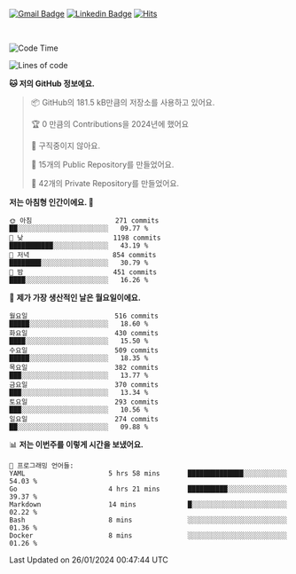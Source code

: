 [![Gmail Badge](https://img.shields.io/badge/-725psh@gmail.com-c14438?style=flat&logo=Gmail&logoColor=white&link=mailto:725psh@gmail.com)](mailto:725psh@gmail.com) 
[![Linkedin Badge](https://img.shields.io/badge/-soohanpark-0072b1?style=flat&logo=Linkedin&logoColor=white&link=https://www.linkedin.com/in/soohanpark/)](https://www.linkedin.com/in/soohanpark/) 
[![Hits](https://hits.seeyoufarm.com/api/count/incr/badge.svg?url=https%3A%2F%2Fgithub.com%2FSoohan-Park&count_bg=%23000000&title_bg=%23828282&icon=gradle.svg&icon_color=%23FFFFFF&title=Visited&edge_flat=false)](https://hits.seeyoufarm.com)  

<br />

<!--START_SECTION:waka-->
![Code Time](http://img.shields.io/badge/Code%20Time-1%2C590%20hrs%2028%20mins-blue)

![Lines of code](https://img.shields.io/badge/%EC%A0%80%EB%8A%94%20%EC%97%AC%ED%83%9C%EA%B9%8C%EC%A7%80%20-6.2%20million%20%EC%A4%84%EC%9D%98%20%EC%BD%94%EB%93%9C%EB%A5%BC%20%EC%9E%91%EC%84%B1%ED%96%88%EC%96%B4%EC%9A%94.-blue)

**🐱 저의 GitHub 정보에요.** 

> 📦 GitHub의 181.5 kB만큼의 저장소를 사용하고 있어요. 
 > 
> 🏆 0 만큼의 Contributions을 2024년에 했어요
 > 
> 🚫 구직중이지 않아요.
 > 
> 📜 15개의 Public Repository를 만들었어요. 
 > 
> 🔑 42개의 Private Repository를 만들었어요. 
 > 
**저는 아침형 인간이에요. 🐤** 

```text
🌞 아침                     271 commits         ██░░░░░░░░░░░░░░░░░░░░░░░   09.77 % 
🌆 낮　                     1198 commits        ███████████░░░░░░░░░░░░░░   43.19 % 
🌃 저녁                     854 commits         ████████░░░░░░░░░░░░░░░░░   30.79 % 
🌙 밤　                     451 commits         ████░░░░░░░░░░░░░░░░░░░░░   16.26 % 
```
📅 **제가 가장 생산적인 날은 월요일이에요.** 

```text
월요일                      516 commits         █████░░░░░░░░░░░░░░░░░░░░   18.60 % 
화요일                      430 commits         ████░░░░░░░░░░░░░░░░░░░░░   15.50 % 
수요일                      509 commits         █████░░░░░░░░░░░░░░░░░░░░   18.35 % 
목요일                      382 commits         ███░░░░░░░░░░░░░░░░░░░░░░   13.77 % 
금요일                      370 commits         ███░░░░░░░░░░░░░░░░░░░░░░   13.34 % 
토요일                      293 commits         ███░░░░░░░░░░░░░░░░░░░░░░   10.56 % 
일요일                      274 commits         ██░░░░░░░░░░░░░░░░░░░░░░░   09.88 % 
```


📊 **저는 이번주를 이렇게 시간을 보냈어요.** 

```text
💬 프로그래밍 언어들: 
YAML                     5 hrs 58 mins       ██████████████░░░░░░░░░░░   54.03 % 
Go                       4 hrs 21 mins       ██████████░░░░░░░░░░░░░░░   39.37 % 
Markdown                 14 mins             █░░░░░░░░░░░░░░░░░░░░░░░░   02.22 % 
Bash                     8 mins              ░░░░░░░░░░░░░░░░░░░░░░░░░   01.36 % 
Docker                   8 mins              ░░░░░░░░░░░░░░░░░░░░░░░░░   01.26 % 
```


 Last Updated on 26/01/2024 00:47:44 UTC
<!--END_SECTION:waka-->
